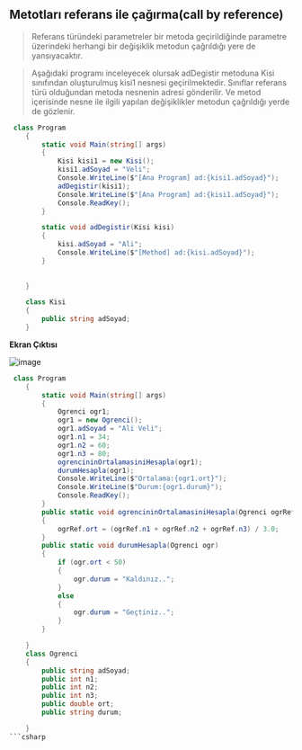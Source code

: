  ## Metotları referans ile çağırma(call by reference) ## 
> Referans türündeki parametreler bir metoda geçirildiğinde parametre üzerindeki herhangi bir değişiklik metodun çağrıldığı yere de yansıyacaktır.

> Aşağıdaki programı inceleyecek olursak adDegistir metoduna Kisi sınıfından oluşturulmuş kisi1 nesnesi geçirilmektedir. Sınıflar referans türü olduğundan metoda nesnenin adresi gönderilir. Ve metod içerisinde nesne ile ilgili yapılan değişiklikler metodun çağrıldığı yerde de gözlenir.
```csharp
 class Program
    {
        static void Main(string[] args)
        {
            Kisi kisi1 = new Kisi();
            kisi1.adSoyad = "Veli";
            Console.WriteLine($"[Ana Program] ad:{kisi1.adSoyad}");
            adDegistir(kisi1);
            Console.WriteLine($"[Ana Program] ad:{kisi1.adSoyad}");
            Console.ReadKey();
        }

        static void adDegistir(Kisi kisi)
        {
            kisi.adSoyad = "Ali";
            Console.WriteLine($"[Method] ad:{kisi.adSoyad}");
        }
      
        
    }

    class Kisi
    {
        public string adSoyad;
    }
```
**Ekran Çıktısı**

![image](https://user-images.githubusercontent.com/28144917/143420085-b84a4f00-ced8-4b29-8660-40f94ba71d4a.png)

```csharp
 class Program
    {
        static void Main(string[] args)
        {
            Ogrenci ogr1;
            ogr1 = new Ogrenci();
            ogr1.adSoyad = "Ali Veli";
            ogr1.n1 = 34;
            ogr1.n2 = 60;
            ogr1.n3 = 80;
            ogrencininOrtalamasiniHesapla(ogr1);
            durumHesapla(ogr1);
            Console.WriteLine($"Ortalama:{ogr1.ort}");
            Console.WriteLine($"Durum:{ogr1.durum}");
            Console.ReadKey();
        }
        public static void ogrencininOrtalamasiniHesapla(Ogrenci ogrRef)
        {
            ogrRef.ort = (ogrRef.n1 + ogrRef.n2 + ogrRef.n3) / 3.0;
        }
        public static void durumHesapla(Ogrenci ogr)
        {
            if (ogr.ort < 50)
            {
                ogr.durum = "Kaldınız..";
            }
            else
            {
                ogr.durum = "Geçtiniz..";
            }
        }

    }
    class Ogrenci
    {
        public string adSoyad;
        public int n1;
        public int n2;
        public int n3;
        public double ort;
        public string durum;

    }
```csharp


